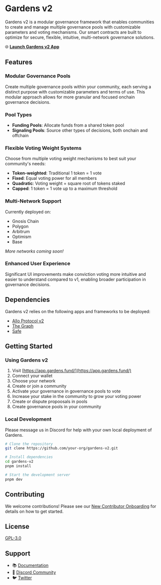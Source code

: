 # Gardens v2

Gardens v2 is a modular governance framework that enables communities to create and manage multiple governance pools with customizable parameters and voting mechanisms. Our smart contracts are built to optimize for secure, flexible, intuitive, multi-network governance solutions.

🌐 **[Launch Gardens v2 App](https://app.gardens.fund/)**

## Features

### Modular Governance Pools
Create multiple governance pools within your community, each serving a distinct purpose with customizable parameters and terms of use. This modular approach allows for more granular and focused onchain governance decisions.

### Pool Types
- **Funding Pools**: Allocate funds from a shared token pool
- **Signaling Pools**: Source other types of decisions, both onchain and offchain

### Flexible Voting Weight Systems
Choose from multiple voting weight mechanisms to best suit your community's needs:
- **Token-weighted**: Traditional 1 token = 1 vote
- **Fixed**: Equal voting power for all members
- **Quadratic**: Voting weight = square root of tokens staked
- **Capped**: 1 token = 1 vote up to a maximum threshold

### Multi-Network Support
Currently deployed on:
- Gnosis Chain
- Polygon
- Arbitrum
- Optimism
- Base

*More networks coming soon!*

### Enhanced User Experience
Significant UI improvements make conviction voting more intuitive and easier to understand compared to v1, enabling broader participation in governance decisions.

## Dependencies

Gardens v2 relies on the following apps and frameworks to be deployed:

- [Allo Protocol v2](https://allo.gitcoin.co/)
- [The Graph](https://thegraph.com/)
- [Safe](https://safe.global/)

## Getting Started

### Using Gardens v2

1. Visit [https://app.gardens.fund/](https://app.gardens.fund/)
2. Connect your wallet
3. Choose your network
4. Create or join a community
5. Activate your governance in governance pools to vote
6. Increase your stake in the community to grow your voting power
7. Create or dispute propoosals in pools
8. Create governance pools in your community


### Local Development

Please message us in Discord for help with your own local deployment of Gardens.

```bash
# Clone the repository
git clone https://github.com/your-org/gardens-v2.git

# Install dependencies
cd gardens-v2
pnpm install

# Start the development server
pnpm dev
```

## Contributing

We welcome contributions! Please see our [New Contributor Onboarding](https://1hive-gardens.notion.site/Gardens-New-Contributor-Onboarding-8ab2e08a585c46e3bcb36482d006c9e9?pvs=4) for details on how to get started.

## License

[GPL-3.0](https://github.com/1Hive/gardens-v2?tab=GPL-3.0-1-ov-file#readme)

## Support

- 📚 [Documentation](https://docs.gardens.fund)
- 💬 [Discord Community](https://discord.gg/tJWPg69ZWG)
- 🐦 [Twitter](https://twitter.com/gardens_fund)
